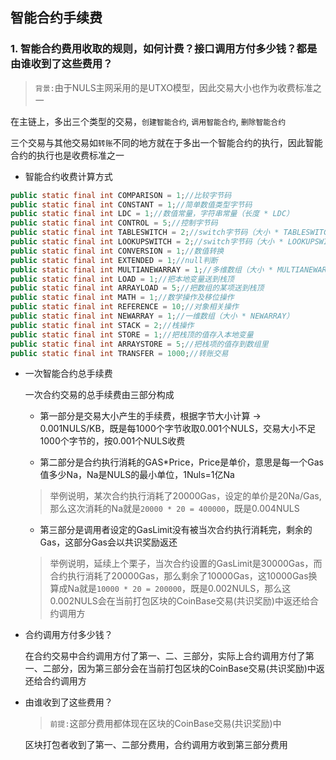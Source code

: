## 智能合约手续费

### 1. 智能合约费用收取的规则，如何计费？接口调用方付多少钱？都是由谁收到了这些费用？

> `背景:`由于NULS主网采用的是UTXO模型，因此交易大小也作为收费标准之一

在主链上，多出三个类型的交易，`创建智能合约`, `调用智能合约`, `删除智能合约`

三个交易与其他交易如`转账`不同的地方就在于多出一个智能合约的执行，因此智能合约的执行也是收费标准之一 

* 智能合约收费计算方式

```java
public static final int COMPARISON = 1;//比较字节码
public static final int CONSTANT = 1;//简单数值类型字节码
public static final int LDC = 1;//数值常量，字符串常量（长度 * LDC）
public static final int CONTROL = 5;//控制字节码
public static final int TABLESWITCH = 2;//switch字节码（大小 * TABLESWITCH）
public static final int LOOKUPSWITCH = 2;//switch字节码（大小 * LOOKUPSWITCH）
public static final int CONVERSION = 1;//数值转换
public static final int EXTENDED = 1;//null判断
public static final int MULTIANEWARRAY = 1;//多维数组（大小 * MULTIANEWARRAY）
public static final int LOAD = 1;//把本地变量送到栈顶
public static final int ARRAYLOAD = 5;//把数组的某项送到栈顶
public static final int MATH = 1;//数学操作及移位操作
public static final int REFERENCE = 10;//对象相关操作
public static final int NEWARRAY = 1;//一维数组（大小 * NEWARRAY）
public static final int STACK = 2;//栈操作
public static final int STORE = 1;//把栈顶的值存入本地变量
public static final int ARRAYSTORE = 5;//把栈项的值存到数组里
public static final int TRANSFER = 1000;//转账交易

```
	
* 一次智能合约总手续费

	一次合约交易的总手续费由三部分构成
	- 第一部分是交易大小产生的手续费，根据字节大小计算 -> 0.001NULS/KB，既是每1000个字节收取0.001个NULS，交易大小不足1000个字节的，按0.001个NULS收费
	
	- 第二部分是合约执行消耗的GAS*Price，Price是单价，意思是每一个Gas值多少Na，Na是NULS的最小单位，1Nuls=1亿Na
	> 举例说明，某次合约执行消耗了20000Gas，设定的单价是20Na/Gas, 那么这次消耗的Na就是`20000 * 20 = 400000`，既是0.004NULS
	
	- 第三部分是调用者设定的GasLimit没有被当次合约执行消耗完，剩余的Gas，这部分Gas会以共识奖励返还
	> 举例说明，延续上个栗子，当次合约设置的GasLimit是30000Gas，而合约执行消耗了20000Gas，那么剩余了10000Gas，这10000Gas换算成Na就是`10000 * 20 = 200000`，既是0.002NULS，那么这0.002NULS会在当前打包区块的CoinBase交易(共识奖励)中返还给合约调用方
	
* 合约调用方付多少钱？

	在合约交易中合约调用方付了第一、二、三部分，实际上合约调用方付了第一、二部分，因为第三部分会在当前打包区块的CoinBase交易(共识奖励)中返还给合约调用方

* 由谁收到了这些费用？

	> `前提:`这部分费用都体现在区块的CoinBase交易(共识奖励)中
	
	区块打包者收到了第一、二部分费用，合约调用方收到第三部分费用